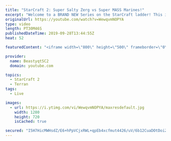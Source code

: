 ```yaml
---
title: "StarCraft 2: Super Salty Zerg vs Super MASS Marines!"
excerpt: "Welcome to a BRAND NEW Series on the StarCraft ladder! This is the \"Mass Marines to Grandmaster\" challenge, where the only attacking unit that I'm allowed to make is Marines - and that's it! I am allowed to make Medivacs just so that the gaemplay is not too monotonous, but I believe I could even make"
originalUrl: https://youtube.com/watch?v=WewqvmNOPYA
type: video
length: PT30M46S
publishedDateTime: 2019-09-28T13:44:55Z
heat: 52

featuredContent: "<iframe width=\"800\" height=\"500\" frameborder=\"0\" src=\"https://www.youtube.com/embed/WewqvmNOPYA\" allow=\"accelerometer; autoplay; encrypted-media; gyroscope; picture-in-picture\" allowfullscreen></iframe>"

provider:
  name: BeastyqtSC2
  domain: youtube.com

topics:
  - StarCraft 2
  - Terran
tags:
  - Live

images:
  - url: https://i.ytimg.com/vi/WewqvmNOPYA/maxresdefault.jpg
    width: 1280
    height: 720
    isCached: true

secured: "I5H7HicMWHsdZ/E6+hPpVCjxRWL+qpEb4xcfmut4426/uV/6b12CuaDOtDoiZyHZk7nljsbaQsxG01l1Z+di5OsO8Fq/wE0Wc+RyKZ4LGUUztc06edW6hbqVcdk/IUB1auxQQv0naEF16VUxY6vVRuYqiU9ufP5n8jtG/wHCWCxJYj/X0rEmQFr+Pj8Hxu2RaQtU6fV2vP5wS/Tv+d1bEPqzxM8vM2bm0IGpGgTvGbl6YVH8i4p6vhoqO5kn71wW4ztQVmv+bob1OsL7tESRJrrrFt7HbYXcwXF+kp6AkR48crvq5MkdxWcgcNr4NEH/WGVXJ0Xos38cEreG/Gxp3RikSkLU6QtqBAMXk/2qXlgMuGlTN+t2boF96sa+ZmZXpkBiDad1U+zuqWhR/FnNvn2TKSu3ikjpfmHF6Jt4tAI=;z6e091t2POvEMquJdayOVA=="
---
```


